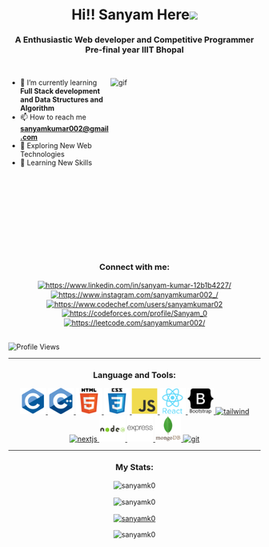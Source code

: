 <h1 align="center">Hi!! Sanyam Here<img src="https://media.giphy.com/media/hvRJCLFzcasrR4ia7z/giphy.gif" width="30px"/></h1>
<h3 align="center">A Enthusiastic Web developer and Competitive Programmer Pre-final year IIIT Bhopal</h3>

</br>

<!-- Simpsons GIF -->
<p>
  <img alt="gif" align="right" src="https://media.giphy.com/media/RwLDkna2fN3fG/giphy.gif" width="300" height="300"/>
</p>

<!-- About Me -->
- :footprints: I’m currently learning **Full Stack development and Data Structures and Algorithm**
- :mailbox: How to reach me **sanyamkumar002@gmail.com**
- :telescope: Exploring New Web Technologies
- :seedling: Learning New Skills

</br></br></br></br></br></br></br></br></br>

<p align="center">
    <h3 align="center">Connect with me:</h3>
    <p align="center">
        <a href="https://www.linkedin.com/in/sanyam-kumar-12b1b4227/"
            target="blank">
            <img align="center"
                src="https://raw.githubusercontent.com/rahuldkjain/github-profile-readme-generator/master/src/images/icons/Social/linked-in-alt.svg"
                alt="https://www.linkedin.com/in/sanyam-kumar-12b1b4227/" height="40" width="50" />
        </a>
        <a href="https://www.instagram.com/sanyamkumar002_/" target="blank">
            <img align="center"
                src="https://raw.githubusercontent.com/rahuldkjain/github-profile-readme-generator/master/src/images/icons/Social/instagram.svg"
                alt="https://www.instagram.com/sanyamkumar002_/" height="40" width="50" />
        </a>
        <a href="https://www.codechef.com/users/sanyamkumar02"
            target="blank">
            <img align="center"
                src="https://cdn.jsdelivr.net/npm/simple-icons@3.1.0/icons/codechef.svg"
                alt="https://www.codechef.com/users/sanyamkumar02" height="40" width="50" />
        </a>
        <a href="https://codeforces.com/profile/Sanyam_0"
            target="blank">
            <img align="center"
                src="https://raw.githubusercontent.com/rahuldkjain/github-profile-readme-generator/master/src/images/icons/Social/codeforces.svg"
                alt="https://codeforces.com/profile/Sanyam_0" height="40" width="50" />
        </a>
        <a href="https://leetcode.com/sanyamkumar002/" target="blank">
            <img align="center"
                src="https://raw.githubusercontent.com/rahuldkjain/github-profile-readme-generator/master/src/images/icons/Social/leet-code.svg"
                alt="https://leetcode.com/sanyamkumar002/" height="40" width="50" />
        </a>
    </p>
</p>

</br>

<!-- Profile Views -->
<img src="https://komarev.com/ghpvc/?username=sanyamk0&style=flat-square&color=blue" alt="Profile Views"/> 

---

<p align="center">
    <h3 align="center">Language and Tools:</h3>
     <p align="center">
<a href="https://www.cprogramming.com/" target="_blank" rel="noreferrer">
  <img
    src="https://raw.githubusercontent.com/devicons/devicon/master/icons/c/c-original.svg"
    alt="c"
    width="52"
    height="52"
  />
</a>
<a href="https://www.w3schools.com/cpp/" target="_blank" rel="noreferrer">
  <img
    src="https://raw.githubusercontent.com/devicons/devicon/master/icons/cplusplus/cplusplus-original.svg"
    alt="cplusplus"
    width="52"
    height="52"
  />
</a>
<a href="https://www.w3.org/html/" target="_blank" rel="noreferrer">
  <img
    src="https://raw.githubusercontent.com/devicons/devicon/master/icons/html5/html5-original-wordmark.svg"
    alt="html5"
    width="52"
    height="52"
  />
</a>
<a href="https://www.w3schools.com/css/" target="_blank" rel="noreferrer">
  <img
    src="https://raw.githubusercontent.com/devicons/devicon/master/icons/css3/css3-original-wordmark.svg"
    alt="css3"
    width="52"
    height="52"
  />
</a>
<a
  href="https://developer.mozilla.org/en-US/docs/Web/JavaScript"
  target="_blank"
  rel="noreferrer"
>
  <img
    src="https://raw.githubusercontent.com/devicons/devicon/master/icons/javascript/javascript-original.svg"
    alt="javascript"
    width="52"
    height="52"
  />
</a>
<a href="https://reactjs.org/" target="_blank" rel="noreferrer">
  <img
    src="https://raw.githubusercontent.com/devicons/devicon/master/icons/react/react-original-wordmark.svg"
    alt="react"
    width="52"
    height="52"
  />
</a>
<a href="https://getbootstrap.com" target="_blank" rel="noreferrer">
  <img
    src="https://raw.githubusercontent.com/devicons/devicon/master/icons/bootstrap/bootstrap-plain-wordmark.svg"
    alt="bootstrap"
    width="52"
    height="52"
  />
</a>
<a href="https://tailwindcss.com/" target="_blank" rel="noreferrer">
  <img
    src="https://www.vectorlogo.zone/logos/tailwindcss/tailwindcss-icon.svg"
    alt="tailwind"
    width="52"
    height="52"
  />
</a>
<a href="https://nextjs.org/" target="_blank" rel="noreferrer">
  <img
    src="https://cdn.worldvectorlogo.com/logos/nextjs-2.svg"
    alt="nextjs"
    width="52"
    height="40"
  />
</a>
<a href="https://nodejs.org" target="_blank" rel="noreferrer">
  <img
    src="https://raw.githubusercontent.com/devicons/devicon/master/icons/nodejs/nodejs-original-wordmark.svg"
    alt="nodejs"
    width="52"
    height="52"
  />
</a>
<a href="https://expressjs.com" target="_blank" rel="noreferrer">
  <img
    src="https://raw.githubusercontent.com/devicons/devicon/master/icons/express/express-original-wordmark.svg"
    alt="express"
    width="52"
    height="52"
  />
</a>
<a href="https://www.mongodb.com/" target="_blank" rel="noreferrer">
  <img
    src="https://raw.githubusercontent.com/devicons/devicon/master/icons/mongodb/mongodb-original-wordmark.svg"
    alt="mongodb"
    width="52"
    height="52"
  />
</a>
<a href="https://git-scm.com/" target="_blank" rel="noreferrer">
  <img
    src="https://www.vectorlogo.zone/logos/git-scm/git-scm-icon.svg"
    alt="git"
    width="52"
    height="52"
  />
</a>
</p>
  </p>
  
---

<h3 align="center">My Stats:</h3>

<div align="center">
  <p align ="center">
    <img align="center" src="http://github-readme-streak-stats.herokuapp.com?user=sanyamk0&theme=transparent&border_radius=5" alt="sanyamk0" />
  </p>
</div>

<div align="center">
  <p align="center">
    <img align="center" src="https://github-readme-stats.vercel.app/api?username=sanyamk0&show_icons=true&locale=en&theme=nightowl" alt="sanyamk0" />
  </p>
</div>

<div align="center">
 <p align="center">
    <a href="https://github.com/ryo-ma/github-profile-trophy">
      <img align ="center" src="https://github-profile-trophy.vercel.app/?username=sanyamk0&theme=darkhub" alt="sanyamk0" />
    </a>
 </p>
</div>

<div align="center">
  <p align="center">
  <img align="center" src="https://github-readme-stats.vercel.app/api/top-langs?username=sanyamk0&show_icons=true&locale=en&layout=compact&theme=nightowl" alt="sanyamk0" />
  </p>
</div>
